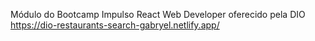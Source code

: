 Módulo do Bootcamp Impulso React Web Developer oferecido pela DIO 
https://dio-restaurants-search-gabryel.netlify.app/
